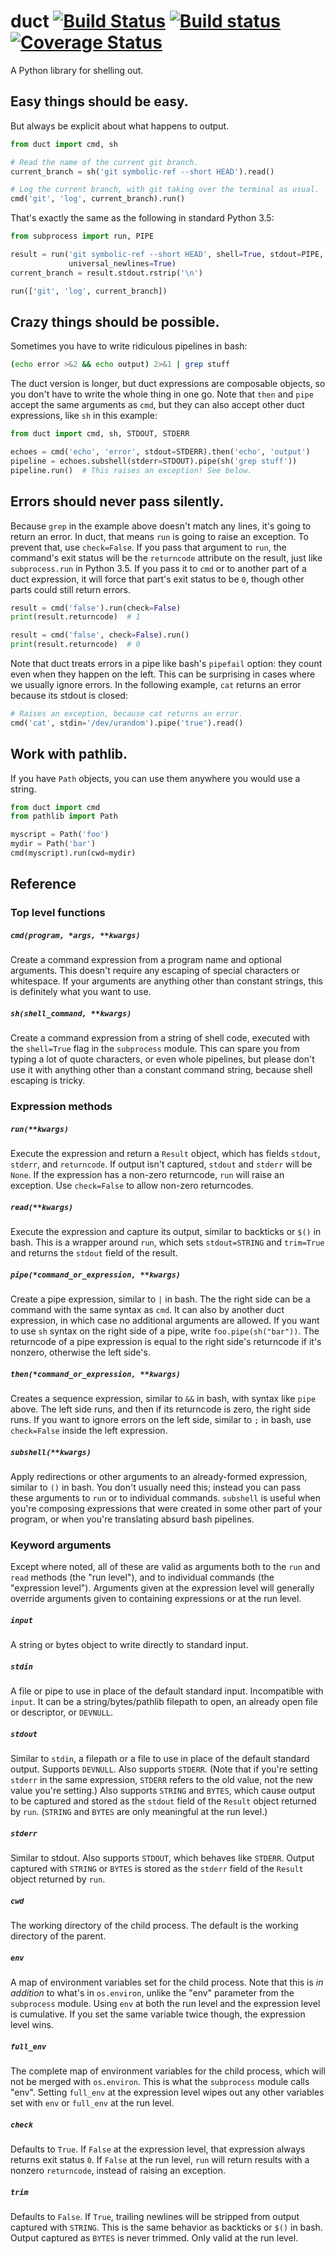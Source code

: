 # duct [![Build Status](https://travis-ci.org/oconnor663/duct.svg?branch=master)](https://travis-ci.org/oconnor663/duct) [![Build status](https://ci.appveyor.com/api/projects/status/i7kdylq9klgw993g/branch/master?svg=true)](https://ci.appveyor.com/project/oconnor663/duct/branch/master) [![Coverage Status](https://coveralls.io/repos/oconnor663/duct/badge.svg?branch=master&service=github)](https://coveralls.io/github/oconnor663/duct?branch=master)

A Python library for shelling out.


## Easy things should be easy.

But always be explicit about what happens to output.

```python
from duct import cmd, sh

# Read the name of the current git branch.
current_branch = sh('git symbolic-ref --short HEAD').read()

# Log the current branch, with git taking over the terminal as usual.
cmd('git', 'log', current_branch).run()
```

That's exactly the same as the following in standard Python 3.5:

```python
from subprocess import run, PIPE

result = run('git symbolic-ref --short HEAD', shell=True, stdout=PIPE,
             universal_newlines=True)
current_branch = result.stdout.rstrip('\n')

run(['git', 'log', current_branch])
```


## Crazy things should be possible.

Sometimes you have to write ridiculous pipelines in bash:

```bash
(echo error >&2 && echo output) 2>&1 | grep stuff
```

The duct version is longer, but duct expressions are composable objects,
so you don't have to write the whole thing in one go. Note that `then`
and `pipe` accept the same arguments as `cmd`, but they can also accept
other duct expressions, like `sh` in this example:

```python
from duct import cmd, sh, STDOUT, STDERR

echoes = cmd('echo', 'error', stdout=STDERR).then('echo', 'output')
pipeline = echoes.subshell(stderr=STDOUT).pipe(sh('grep stuff'))
pipeline.run()  # This raises an exception! See below.
```


## Errors should never pass silently.

Because `grep` in the example above doesn't match any lines, it's going
to return an error. In duct, that means `run` is going to raise an
exception. To prevent that, use `check=False`. If you pass that argument
to `run`, the command's exit status will be the `returncode` attribute
on the result, just like `subprocess.run` in Python 3.5. If you pass it
to `cmd` or to another part of a duct expression, it will force that
part's exit status to be `0`, though other parts could still return
errors.

```python
result = cmd('false').run(check=False)
print(result.returncode)  # 1

result = cmd('false', check=False).run()
print(result.returncode)  # 0
```

Note that duct treats errors in a pipe like bash's `pipefail` option:
they count even when they happen on the left. This can be surprising in
cases where we usually ignore errors. In the following example, `cat`
returns an error because its stdout is closed:

```python
# Raises an exception, because cat returns an error.
cmd('cat', stdin='/dev/urandom').pipe('true').read()
```


## Work with pathlib.
If you have `Path` objects, you can use them anywhere you would use a
string.

```python
from duct import cmd
from pathlib import Path

myscript = Path('foo')
mydir = Path('bar')
cmd(myscript).run(cwd=mydir)
```


## Reference

### Top level functions
##### `cmd(program, *args, **kwargs)`
Create a command expression from a program name and optional arguments.
This doesn't require any escaping of special characters or whitespace.
If your arguments are anything other than constant strings, this is
definitely what you want to use.
##### `sh(shell_command, **kwargs)`
Create a command expression from a string of shell code, executed with
the `shell=True` flag in the `subprocess` module. This can spare you
from typing a lot of quote characters, or even whole pipelines, but
please don't use it with anything other than a constant command string,
because shell escaping is tricky.

### Expression methods

##### `run(**kwargs)`
Execute the expression and return a `Result` object, which has fields
`stdout`, `stderr`, and `returncode`. If output isn't captured, `stdout`
and `stderr` will be `None`. If the expression has a non-zero
returncode, `run` will raise an exception. Use `check=False` to allow
non-zero returncodes.
##### `read(**kwargs)`
Execute the expression and capture its output, similar to backticks or
`$()` in bash. This is a wrapper around `run`, which sets
`stdout=STRING` and `trim=True` and returns the `stdout` field of the
result.
##### `pipe(*command_or_expression, **kwargs)`
Create a pipe expression, similar to `|` in bash. The the right side can
be a command with the same syntax as `cmd`. It can also by another duct
expression, in which case no additional arguments are allowed. If you
want to use `sh` syntax on the right side of a pipe, write
`foo.pipe(sh("bar"))`. The returncode of a pipe expression is equal to
the right side's returncode if it's nonzero, otherwise the left side's.
##### `then(*command_or_expression, **kwargs)`
Creates a sequence expression, similar to `&&` in bash, with syntax like
`pipe` above. The left side runs, and then if its returncode is zero,
the right side runs. If you want to ignore errors on the left side,
similar to `;` in bash, use `check=False` inside the left expression.
##### `subshell(**kwargs)`
Apply redirections or other arguments to an already-formed expression,
similar to `()` in bash. You don't usually need this; instead you can
pass these arguments to `run` or to individual commands. `subshell` is
useful when you're composing expressions that were created in some other
part of your program, or when you're translating absurd bash pipelines.

### Keyword arguments

Except where noted, all of these are valid as arguments both to the
`run` and `read` methods (the "run level"), and to individual commands
(the "expression level"). Arguments given at the expression level will
generally override arguments given to containing expressions or at the
run level.

##### `input`
A string or bytes object to write directly to standard input.
##### `stdin`
A file or pipe to use in place of the default standard input.
Incompatible with `input`. It can be a string/bytes/pathlib filepath to
open, an already open file or descriptor, or `DEVNULL`.
##### `stdout`
Similar to `stdin`, a filepath or a file to use in place of the default
standard output. Supports `DEVNULL`. Also supports `STDERR`. (Note that
if you're setting `stderr` in the same expression, `STDERR` refers to
the old value, not the new value you're setting.) Also supports `STRING`
and `BYTES`, which cause output to be captured and stored as the
`stdout` field of the `Result` object returned by `run`. (`STRING` and
`BYTES` are only meaningful at the run level.)
##### `stderr`
Similar to stdout. Also supports `STDOUT`, which behaves like `STDERR`.
Output captured with `STRING` or `BYTES` is stored as the `stderr` field
of the `Result` object returned by `run`.
##### `cwd`
The working directory of the child process. The default is the working
directory of the parent.
##### `env`
A map of environment variables set for the child process. Note that this
is *in addition* to what's in `os.environ`, unlike the "env" parameter
from the `subprocess` module. Using `env` at both the run level and the
expression level is cumulative. If you set the same variable twice
though, the expression level wins.
##### `full_env`
The complete map of environment variables for the child process, which
will not be merged with `os.environ`. This is what the `subprocess`
module calls "env". Setting `full_env` at the expression level wipes out
any other variables set with `env` or `full_env` at the run level.
##### `check`
Defaults to `True`. If `False` at the expression level, that expression
always returns exit status `0`. If `False` at the run level, `run` will
return results with a nonzero `returncode`, instead of raising an
exception.
##### `trim`
Defaults to `False`. If `True`, trailing newlines will be stripped from
output captured with `STRING`. This is the same behavior as backticks or
`$()` in bash. Output captured as `BYTES` is never trimmed. Only valid
at the run level.
